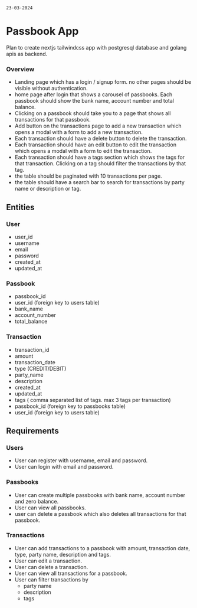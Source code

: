 ` 23-03-2024 `

# Passbook App

Plan to create nextjs tailwindcss app with postgresql database and golang apis as backend.  

### Overview
- Landing page which has a login / signup form. no other pages should be visible without authentication.
- home page after login that shows a carousel of passbooks. Each passbook should show the bank name, account number and total balance.
- Clicking on a passbook should take you to a page that shows all transactions for that passbook.
- Add button on the transactions page to add a new transaction which opens a modal with a form to add a new transaction.
- Each transaction should have a delete button to delete the transaction.
- Each transaction should have an edit button to edit the transaction which opens a modal with a form to edit the transaction.
- Each transaction should have a tags section which shows the tags for that transaction. Clicking on a tag should filter the transactions by that tag.
- the table should be paginated with 10 transactions per page.
- the table should have a search bar to search for transactions by party name or description or tag.

## Entities

### User
- user_id
- username
- email
- password
- created_at
- updated_at

### Passbook
- passbook_id
- user_id (foreign key to users table)
- bank_name
- account_number
- total_balance

### Transaction
- transaction_id
- amount
- transaction_date
- type (CREDIT/DEBIT)
- party_name
- description
- created_at
- updated_at
- tags ( comma separated list of tags. max 3 tags per transaction)
- passbook_id (foreign key to passbooks table)
- user_id (foreign key to users table)


## Requirements

### Users
- User can register with username, email and password.
- User can login with email and password.

### Passbooks
- User can create multiple passbooks with bank name, account number and zero balance.
- User can view all passbooks.
- user can delete a passbook which also deletes all transactions for that passbook.

### Transactions
- User can add transactions to a passbook with amount, transaction date, type, party name, description and tags.
- User can edit a transaction.
- User can delete a transaction.
- User can view all transactions for a passbook.
- User can filter transactions by
    - party name
    - description
    - tags

